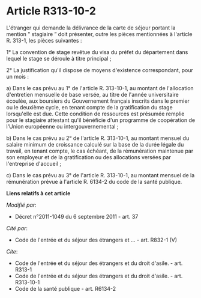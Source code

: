 # Article R313-10-2

L'étranger qui demande la délivrance de la carte de séjour portant la mention " stagiaire ” doit présenter, outre les pièces
mentionnées à l'article R. 313-1, les pièces suivantes : 

1° La convention de stage revêtue du visa du préfet du département dans lequel le stage se déroule à titre principal ; 

2° La justification qu'il dispose de moyens d'existence correspondant, pour un mois : 

a) Dans le cas prévu au 1° de l'article R. 313-10-1, au montant de l'allocation d'entretien mensuelle de base versée, au
titre de l'année universitaire écoulée, aux boursiers du Gouvernement français inscrits dans le premier ou le deuxième cycle,
en tenant compte de la gratification du stage lorsqu'elle est due. Cette condition de ressources est présumée remplie pour le
stagiaire attestant qu'il bénéficie d'un programme de coopération de l'Union européenne ou intergouvernemental ; 

b) Dans le cas prévu au 2° de l'article R. 313-10-1, au montant mensuel du salaire minimum de croissance calculé sur la base
de la durée légale du travail, en tenant compte, le cas échéant, de la rémunération maintenue par son employeur et de la
gratification ou des allocations versées par l'entreprise d'accueil ; 

c) Dans le cas prévu au 3° de l'article R. 313-10-1, au montant mensuel de la rémunération prévue à l'article R. 6134-2 du
code de la santé publique.

**Liens relatifs à cet article**

_Modifié par_:

  - Décret n°2011-1049 du 6 septembre 2011 - art. 37

_Cité par_:

  - Code de l'entrée et du séjour des étrangers et ... - art. R832-1 (V)

_Cite_:

  - Code de l'entrée et du séjour des étrangers et du droit d'asile. - art. R313-1
  - Code de l'entrée et du séjour des étrangers et du droit d'asile. - art. R313-10-1
  - Code de la santé publique - art. R6134-2
